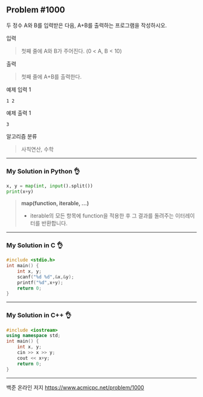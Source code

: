 ## Problem #1000

두 정수 A와 B를 입력받은 다음, A+B를 출력하는 프로그램을 작성하시오.

입력
> 첫째 줄에 A와 B가 주어진다. (0 < A, B < 10)

출력
> 첫째 줄에 A+B를 출력한다.


예제 입력 1
```
1 2
```

예제 출력 1
```
3
```

알고리즘 분류
> 사칙연산, 수학

***
### My Solution in Python :ok_hand:
```python
x, y = map(int, input().split())
print(x+y)
```

> **map(function, iterable, ...)**
> - iterable의 모든 항목에 function을 적용한 후 그 결과를 돌려주는 이터레이터를 반환합니다.
***
### My Solution in C :ok_hand:
```c
#include <stdio.h>
int main() {
    int x, y;
    scanf("%d %d",&x,&y);
    printf("%d",x+y);
    return 0;
}
```
***
### My Solution in C++ :ok_hand:
```c++
#include <iostream>
using namespace std;
int main() {
    int x, y;
    cin >> x >> y;
    cout << x+y;
    return 0;
}
```
***
백준 온라인 저지 https://www.acmicpc.net/problem/1000
